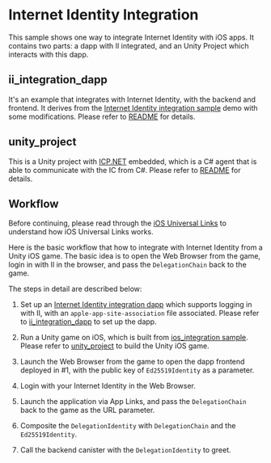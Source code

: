 # Internet Identity Integration
This sample shows one way to integrate Internet Identity with iOS apps. It contains two parts: a dapp with II integrated, and an Unity Project which interacts with this dapp.

## ii_integration_dapp
It's an example that integrates with Internet Identity, with the backend and frontend. It derives from the [Internet Identity integration sample](https://github.com/dfinity/examples/tree/master/motoko/internet_identity_integration) demo with some modifications.
Please refer to [README](./ii_integration_dapp/README.md) for details.

## unity_project
This is a Unity project with [ICP.NET](https://github.com/BoomDAO/ICP.NET) embedded, which is a C# agent that is able to communicate with the IC from C#. Please refer to [README](./unity_project/README.md) for details. 

## Workflow
Before continuing, please read through the [iOS Universal Links](https://developer.apple.com/ios/universal-links/) to understand how iOS Universal Links works.

Here is the basic workflow that how to integrate with Internet Identity from a Unity iOS game. The basic idea is to open the Web Browser from the game, login in with II in the browser, and pass the `DelegationChain` back to the game.

The steps in detail are described below:

1. Set up an [Internet Identity integration dapp](#ii_integration_dapp) which supports logging in with II, with an `apple-app-site-association` file associated.
   Please refer to [ii_integration_dapp](./ii_integration_dapp/README.md) to set up the dapp.

2. Run a Unity game on iOS, which is built from [ios_integration sample](#unity_project).
   Please refer to [unity_project](./unity_project/README.md) to build the Unity iOS game.

3. Launch the Web Browser from the game to open the dapp frontend deployed in #1, with the public key of `Ed25519Identity` as a parameter.

4. Login with your Internet Identity in the Web Browser.

5. Launch the application via App Links, and pass the `DelegationChain` back to the game as the URL parameter.

6. Composite the `DelegationIdentity` with `DelegationChain` and the `Ed25519Identity`.

7. Call the backend canister with the `DelegationIdentity` to greet.

